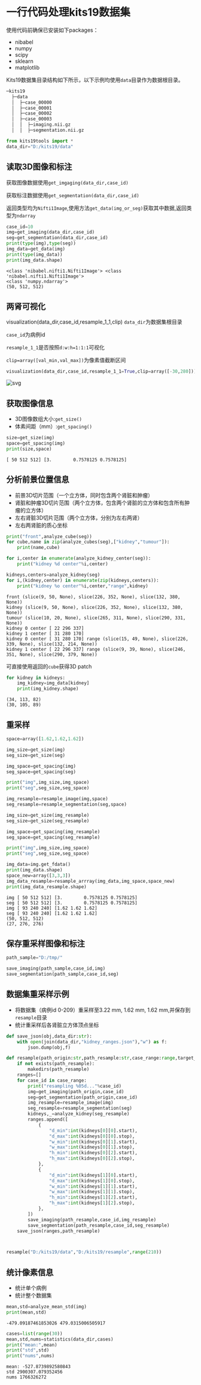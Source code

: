# 一行代码处理kits19数据集

使用代码前确保已安装如下packages：
* nibabel
* numpy
* scipy
* sklearn
* matplotlib

Kits19数据集目录结构如下所示，以下示例均使用`data`目录作为数据根目录。
```bash
─kits19
  ├─data
  │  ├─case_00000
  │  ├─case_00001
  │  ├─case_00002
  │  ├─case_00003
  │  │  ├─imaging.nii.gz
  │  │  ├─segmentation.nii.gz

```



```python
from kits19tools import *
data_dir="D:/kits19/data"
```

## 读取3D图像和标注

获取图像数据使用`get_imgaging(data_dir,case_id)`

获取标注数据使用`get_segmentation(data_dir,case_id)`

返回类型均为`Nifti1Image`,使用方法`get_data(img_or_seg)`获取其中数据,返回类型为`ndarray`


```python
case_id=10
img=get_imaging(data_dir,case_id)
seg=get_segmentation(data_dir,case_id)
print(type(img),type(seg))
img_data=get_data(img)
print(type(img_data))
print(img_data.shape)

```

    <class 'nibabel.nifti1.Nifti1Image'> <class 'nibabel.nifti1.Nifti1Image'>
    <class 'numpy.ndarray'>
    (50, 512, 512)
    

## 两肾可视化
visualization(data_dir,case_id,resample_1_1,clip)
`data_dir`为数据集根目录

`case_id`为病例id

`resample_1_1`是否按照`d:w:h=1:1:1`可视化

`clip=array([val_min,val_max])`为像素值截断区间


```python
visualization(data_dir,case_id,resample_1_1=True,clip=array([-30,280]))
```


![svg](tutorials_files/tutorials_5_0.svg)


## 获取图像信息
* 3D图像数组大小:`get_size()`
* 体素间距（mm）:`get_spacing()`


```python
size=get_size(img)
space=get_spacing(img)
print(size,space)
```

    [ 50 512 512] [3.        0.7578125 0.7578125]
    

## 分析前景位置信息

* 前景3D切片范围（一个立方体，同时包含两个肾脏和肿瘤）
* 肾脏和肿瘤3D切片范围（两个立方体，包含两个肾脏的立方体和包含所有肿瘤的立方体）
* 左右肾脏3D切片范围（两个立方体，分别为左右两肾）
* 左右两肾脏的质心坐标


```python
print("front",analyze_cube(seg))
for cube,name in zip(analyze_cubes(seg),["kidney","tumour"]):
    print(name,cube)

for i,center in enumerate(analyze_kidney_center(seg)):
    print("kidney %d center"%i,center)

kidneys,centers=analyze_kidney(seg)
for i,(kidney,center) in enumerate(zip(kidneys,centers)):
    print("kidney %o center"%i,center,"range",kidney)

```

    front (slice(9, 50, None), slice(226, 352, None), slice(132, 380, None))
    kidney (slice(9, 50, None), slice(226, 352, None), slice(132, 380, None))
    tumour (slice(10, 20, None), slice(265, 311, None), slice(290, 331, None))
    kidney 0 center [ 22 296 337]
    kidney 1 center [ 31 280 170]
    kidney 0 center [ 31 280 170] range (slice(15, 49, None), slice(226, 339, None), slice(132, 214, None))
    kidney 1 center [ 22 296 337] range (slice(9, 39, None), slice(246, 351, None), slice(290, 379, None))
    

可直接使用返回的`cube`获得3D patch


```python
for kidney in kidneys:
    img_kidney=img_data[kidney]
    print(img_kidney.shape)
```

    (34, 113, 82)
    (30, 105, 89)
    

## 重采样


```python
space=array([1.62,1.62,1.62])

img_size=get_size(img)
seg_size=get_size(seg)

img_space=get_spacing(img)
seg_space=get_spacing(seg)

print("img",img_size,img_space)
print("seg",seg_size,seg_space)

img_resample=resample_image(img,space)
seg_resample=resample_segmentation(seg,space)

img_size=get_size(img_resample)
seg_size=get_size(seg_resample)

img_space=get_spacing(img_resample)
seg_space=get_spacing(seg_resample)

print("img",img_size,img_space)
print("seg",seg_size,seg_space)

img_data=img.get_fdata()
print(img_data.shape)
space_new=array([3,3,3])
img_data_resample=resample_arrray(img_data,img_space,space_new)
print(img_data_resample.shape)
```

    img [ 50 512 512] [3.        0.7578125 0.7578125]
    seg [ 50 512 512] [3.        0.7578125 0.7578125]
    img [ 93 240 240] [1.62 1.62 1.62]
    seg [ 93 240 240] [1.62 1.62 1.62]
    (50, 512, 512)
    (27, 276, 276)
    

## 保存重采样图像和标注


```python
path_sample="D:/tmp/"

save_imaging(path_sample,case_id,img)
save_segmentation(path_sample,case_id,seg)
```

## 数据集重采样示例
* 将数据集（病例id 0-209）重采样至3.22 mm, 1.62 mm, 1.62 mm,并保存到`resample`目录
* 统计重采样后各肾脏立方体顶点坐标


```python
def save_json(obj,data_dir:str):
    with open(join(data_dir,"kidney_ranges.json"),"w") as f:
        json.dump(obj,f)

def resample(path_origin:str,path_resample:str,case_range:range,target_spacing:ndarray=array([[3.22,1.62,1.62]])):
    if not exists(path_resample):
        makedirs(path_resample)
    ranges=[]
    for case_id in case_range:
        print("resampling %05d..."%case_id)
        img=get_imaging(path_origin,case_id)
        seg=get_segmentation(path_origin,case_id)
        img_resample=resample_image(img)
        seg_resample=resample_segmentation(seg)
        kidneys,_=analyze_kidney(seg_resample)
        ranges.append([
            {
                "d_min":int(kidneys[0][0].start),
                "d_max":int(kidneys[0][0].stop),
                "w_min":int(kidneys[0][1].start),
                "w_max":int(kidneys[0][1].stop),
                "h_min":int(kidneys[0][2].start),
                "h_max":int(kidneys[0][2].stop),
            },
            {
                "d_min":int(kidneys[1][0].start),
                "d_max":int(kidneys[1][0].stop),
                "w_min":int(kidneys[1][1].start),
                "w_max":int(kidneys[1][1].stop),
                "h_min":int(kidneys[1][2].start),
                "h_max":int(kidneys[1][2].stop),
            },
        ])
        save_imaging(path_resample,case_id,img_resample)
        save_segmentation(path_resample,case_id,seg_resample)
    save_json(ranges,path_resample)



resample("D:/kits19/data","D:/kits19/resample",range(210))
```

## 统计像素信息
* 统计单个病例
* 统计整个数据集


```python
mean,std=analyze_mean_std(img)
print(mean,std)
```

    -479.09187461853026 479.0315006505917
    


```python
cases=list(range(30))
mean,std,nums=statistics(data_dir,cases)
print("mean:",mean)
print("std",std)
print("nums",nums)
```

    mean: -527.8739892580843
    std 2900307.079352456
    nums 1766326272
    
